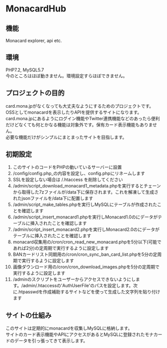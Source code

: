# MonacardHub

## 機能
Monacard explorer, api etc.

## 環境
PHP7.2, MySQL5.7  
今のところはほぼ動きません。環境設定すらほぼできません。

## プロジェクトの目的
card.mona.jpがなくなっても大丈夫なようにするためのプロジェクトです。OSSとしてmonacardを表示したりAPIを提供するサイトになります。  
card.mona.jpにあるようにログイン機能やTwitter連携機能などのあったら便利だけどなくても何とかなる機能は対象外です。保有カード表示機能もありません。  
必要な機能だけがシンプルにまとまったサイトを目指します。

## 初期設定
1. このサイトのコードをPHPの動いているサーバーに設置  
2. /config/config.php_の内容を設定し、config.phpにリネームします  
3. SSLを設定しない場合は /.htaccess を削除してください
4. /admin/script_download_monacard1_metadata.phpを実行するとチェーンから取得した7zファイルが/data下に保存されます。これを解凍して生成されたjsonファイルを/data下に配置します  
5. /admin/script_make_tables.phpを実行しMySQLにテーブルが作成されたことを確認します
6. /admin/script_insert_monacard1.phpを実行しMonacard1.0のにデータがテーブルに挿入されたことを確認します
7. /admin/script_insert_monacard2.phpを実行しMonacard2.0のにデータがテーブルに挿入されたことを確認します
8. monacard収集用の/cron/cron_read_new_monacard.phpを5分以下(可能であれば2分)の定周期で実行するように設定します
9. BANカードリスト同期用の/cron/cron_sync_ban_card_list.phpを5分の定周期で実行するように設定します  
10. 画像ダウンロード用の/cron/cron_download_images.phpを5分の定周期で実行するように設定します
11. /adminのスクリプトをユーザーからアクセスできないようにします。/admin/.htaccessの'AuthUserFile'のパスを設定します。次に.htpasswdを作成補助するサイトなどを使って生成した文字列を貼り付けます

## サイトの仕組み
このサイトは定期的にmonacardを収集しMySQLに格納します。  
サイトのカード表示機能やAPIにアクセスがあるとMySQLに登録されたモナカードのデータを引っ張ってきて表示します。
